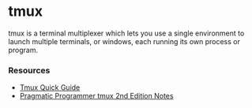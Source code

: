 # tmux

tmux is a terminal multiplexer which lets you use a single environment to launch multiple terminals, or windows, each running its own process or program.



### Resources

- [Tmux Quick Guide](../unix/tmux.md)
- [Pragmatic Programmer tmux 2nd Edition Notes](tmux2/index.md)

